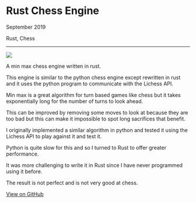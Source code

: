# Rust Chess Engine

September 2019

Rust, Chess

---

![](/assets/images/fallback.png)

A min max chess engine written in rust.

This engine is similar to the python chess engine except rewritten in rust and it uses the python program to communicate with the Lichess API.

Min max is a great algorithm for turn based games like chess but it takes exponentially long for the number of turns to look ahead.

This can be improved by removing some moves to look at because they are too bad but this can make it impossible to spot long sacrifices that benefit.

I originally implemented a similar algorithm in python and tested it using the Lichess API to play against it and test it.

Python is quite slow for this and so I turned to Rust to offer greater performance.

It was more challenging to write it in Rust since I have never programmed using it before.

The result is not perfect and is not very good at chess.

[View on GitHub](https://github.com/RuairidhWilliamson/chess)

